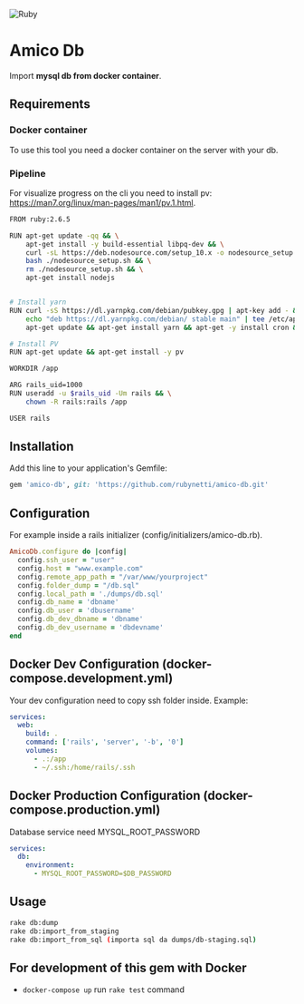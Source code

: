 ![Ruby](https://github.com/rubynetti/amico-db/workflows/Ruby/badge.svg)

# Amico Db

Import **mysql db from docker container**.

## Requirements

### Docker container
To use this tool you need a docker container on the server with your db.

### Pipeline
For visualize progress on the cli you need to install pv: https://man7.org/linux/man-pages/man1/pv.1.html.

```bash
FROM ruby:2.6.5

RUN apt-get update -qq && \
    apt-get install -y build-essential libpq-dev && \
    curl -sL https://deb.nodesource.com/setup_10.x -o nodesource_setup.sh && \
    bash ./nodesource_setup.sh && \
    rm ./nodesource_setup.sh && \
    apt-get install nodejs


# Install yarn
RUN curl -sS https://dl.yarnpkg.com/debian/pubkey.gpg | apt-key add - && \
    echo "deb https://dl.yarnpkg.com/debian/ stable main" | tee /etc/apt/sources.list.d/yarn.list && \
    apt-get update && apt-get install yarn && apt-get -y install cron && apt-get -y install vim

# Install PV
RUN apt-get update && apt-get install -y pv

WORKDIR /app

ARG rails_uid=1000
RUN useradd -u $rails_uid -Um rails && \
    chown -R rails:rails /app

USER rails

```

## Installation

Add this line to your application's Gemfile:

```ruby
gem 'amico-db', git: 'https://github.com/rubynetti/amico-db.git'
```

## Configuration

For example inside a rails initializer (config/initializers/amico-db.rb).

```ruby
AmicoDb.configure do |config|
  config.ssh_user = "user"
  config.host = "www.example.com"
  config.remote_app_path = "/var/www/yourproject"
  config.folder_dump = "/db.sql"
  config.local_path = './dumps/db.sql'
  config.db_name = 'dbname'
  config.db_user = 'dbusername'
  config.db_dev_dbname = 'dbname'
  config.db_dev_username = 'dbdevname'
end
```

## Docker Dev Configuration (docker-compose.development.yml)

Your dev configuration need to copy ssh folder inside.
Example:

```yaml
services:
  web:
    build: .
    command: ['rails', 'server', '-b', '0']
    volumes:
      - .:/app
      - ~/.ssh:/home/rails/.ssh
```

## Docker Production Configuration (docker-compose.production.yml)

Database service need MYSQL_ROOT_PASSWORD

```yaml
services:
  db:
    environment:
      - MYSQL_ROOT_PASSWORD=$DB_PASSWORD
```

## Usage

```bash
rake db:dump
rake db:import_from_staging
rake db:import_from_sql (importa sql da dumps/db-staging.sql)
```

## For development of this gem with Docker

- `docker-compose up` run `rake test` command
